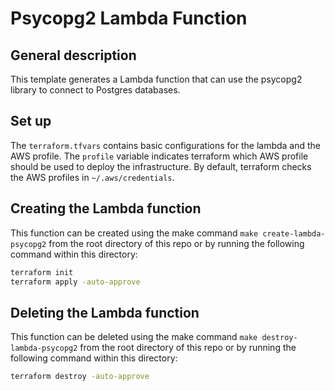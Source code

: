 # Psycopg2 Lambda Function

## General description

This template generates a Lambda function that can use the psycopg2 library to connect to Postgres databases.

## Set up

The `terraform.tfvars` contains basic configurations for the lambda and the AWS profile. The `profile` variable indicates terraform which AWS profile should be used to deploy the infrastructure. By default, terraform checks the AWS profiles in `~/.aws/credentials`.

## Creating the Lambda function

This function can be created using the make command `make create-lambda-psycopg2` from the root directory of this repo or by running the following command within this directory:

``` bash
terraform init
terraform apply -auto-approve
```

## Deleting the Lambda function

This function can be deleted using the make command `make destroy-lambda-psycopg2` from the root directory of this repo or by running the following command within this directory:

``` bash
terraform destroy -auto-approve
```

